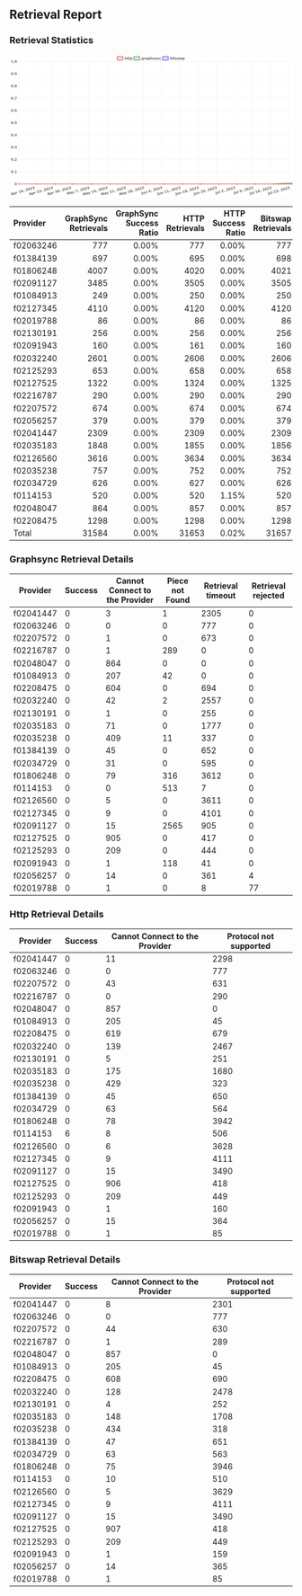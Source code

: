## Retrieval Report
### Retrieval Statistics
<img src="https://raw.githubusercontent.com/data-preservation-programs/filplus-checker-assets/main/filecoin-project/filecoin-plus-large-datasets/issues/1678/1690355420261.png"/>

| Provider  | GraphSync Retrievals | GraphSync Success Ratio | HTTP Retrievals | HTTP Success Ratio | Bitswap Retrievals | Bitswap Success Ratio |
| :-------- | -------------------: | ----------------------: | --------------: | -----------------: | -----------------: | --------------------: |
| f02063246 |                  777 |                   0.00% |             777 |              0.00% |                777 |                 0.00% |
| f01384139 |                  697 |                   0.00% |             695 |              0.00% |                698 |                 0.00% |
| f01806248 |                 4007 |                   0.00% |            4020 |              0.00% |               4021 |                 0.00% |
| f02091127 |                 3485 |                   0.00% |            3505 |              0.00% |               3505 |                 0.00% |
| f01084913 |                  249 |                   0.00% |             250 |              0.00% |                250 |                 0.00% |
| f02127345 |                 4110 |                   0.00% |            4120 |              0.00% |               4120 |                 0.00% |
| f02019788 |                   86 |                   0.00% |              86 |              0.00% |                 86 |                 0.00% |
| f02130191 |                  256 |                   0.00% |             256 |              0.00% |                256 |                 0.00% |
| f02091943 |                  160 |                   0.00% |             161 |              0.00% |                160 |                 0.00% |
| f02032240 |                 2601 |                   0.00% |            2606 |              0.00% |               2606 |                 0.00% |
| f02125293 |                  653 |                   0.00% |             658 |              0.00% |                658 |                 0.00% |
| f02127525 |                 1322 |                   0.00% |            1324 |              0.00% |               1325 |                 0.00% |
| f02216787 |                  290 |                   0.00% |             290 |              0.00% |                290 |                 0.00% |
| f02207572 |                  674 |                   0.00% |             674 |              0.00% |                674 |                 0.00% |
| f02056257 |                  379 |                   0.00% |             379 |              0.00% |                379 |                 0.00% |
| f02041447 |                 2309 |                   0.00% |            2309 |              0.00% |               2309 |                 0.00% |
| f02035183 |                 1848 |                   0.00% |            1855 |              0.00% |               1856 |                 0.00% |
| f02126560 |                 3616 |                   0.00% |            3634 |              0.00% |               3634 |                 0.00% |
| f02035238 |                  757 |                   0.00% |             752 |              0.00% |                752 |                 0.00% |
| f02034729 |                  626 |                   0.00% |             627 |              0.00% |                626 |                 0.00% |
| f0114153  |                  520 |                   0.00% |             520 |              1.15% |                520 |                 0.00% |
| f02048047 |                  864 |                   0.00% |             857 |              0.00% |                857 |                 0.00% |
| f02208475 |                 1298 |                   0.00% |            1298 |              0.00% |               1298 |                 0.00% |
| Total     |                31584 |                   0.00% |           31653 |              0.02% |              31657 |                 0.00% |

### Graphsync Retrieval Details
| Provider  | Success | Cannot Connect to the Provider | Piece not Found | Retrieval timeout | Retrieval rejected |
| --------- | ------- | ------------------------------ | --------------- | ----------------- | ------------------ |
| f02041447 | 0       | 3                              | 1               | 2305              | 0                  |
| f02063246 | 0       | 0                              | 0               | 777               | 0                  |
| f02207572 | 0       | 1                              | 0               | 673               | 0                  |
| f02216787 | 0       | 1                              | 289             | 0                 | 0                  |
| f02048047 | 0       | 864                            | 0               | 0                 | 0                  |
| f01084913 | 0       | 207                            | 42              | 0                 | 0                  |
| f02208475 | 0       | 604                            | 0               | 694               | 0                  |
| f02032240 | 0       | 42                             | 2               | 2557              | 0                  |
| f02130191 | 0       | 1                              | 0               | 255               | 0                  |
| f02035183 | 0       | 71                             | 0               | 1777              | 0                  |
| f02035238 | 0       | 409                            | 11              | 337               | 0                  |
| f01384139 | 0       | 45                             | 0               | 652               | 0                  |
| f02034729 | 0       | 31                             | 0               | 595               | 0                  |
| f01806248 | 0       | 79                             | 316             | 3612              | 0                  |
| f0114153  | 0       | 0                              | 513             | 7                 | 0                  |
| f02126560 | 0       | 5                              | 0               | 3611              | 0                  |
| f02127345 | 0       | 9                              | 0               | 4101              | 0                  |
| f02091127 | 0       | 15                             | 2565            | 905               | 0                  |
| f02127525 | 0       | 905                            | 0               | 417               | 0                  |
| f02125293 | 0       | 209                            | 0               | 444               | 0                  |
| f02091943 | 0       | 1                              | 118             | 41                | 0                  |
| f02056257 | 0       | 14                             | 0               | 361               | 4                  |
| f02019788 | 0       | 1                              | 0               | 8                 | 77                 |

### Http Retrieval Details
| Provider  | Success | Cannot Connect to the Provider | Protocol not supported |
| --------- | ------- | ------------------------------ | ---------------------- |
| f02041447 | 0       | 11                             | 2298                   |
| f02063246 | 0       | 0                              | 777                    |
| f02207572 | 0       | 43                             | 631                    |
| f02216787 | 0       | 0                              | 290                    |
| f02048047 | 0       | 857                            | 0                      |
| f01084913 | 0       | 205                            | 45                     |
| f02208475 | 0       | 619                            | 679                    |
| f02032240 | 0       | 139                            | 2467                   |
| f02130191 | 0       | 5                              | 251                    |
| f02035183 | 0       | 175                            | 1680                   |
| f02035238 | 0       | 429                            | 323                    |
| f01384139 | 0       | 45                             | 650                    |
| f02034729 | 0       | 63                             | 564                    |
| f01806248 | 0       | 78                             | 3942                   |
| f0114153  | 6       | 8                              | 506                    |
| f02126560 | 0       | 6                              | 3628                   |
| f02127345 | 0       | 9                              | 4111                   |
| f02091127 | 0       | 15                             | 3490                   |
| f02127525 | 0       | 906                            | 418                    |
| f02125293 | 0       | 209                            | 449                    |
| f02091943 | 0       | 1                              | 160                    |
| f02056257 | 0       | 15                             | 364                    |
| f02019788 | 0       | 1                              | 85                     |

### Bitswap Retrieval Details
| Provider  | Success | Cannot Connect to the Provider | Protocol not supported |
| --------- | ------- | ------------------------------ | ---------------------- |
| f02041447 | 0       | 8                              | 2301                   |
| f02063246 | 0       | 0                              | 777                    |
| f02207572 | 0       | 44                             | 630                    |
| f02216787 | 0       | 1                              | 289                    |
| f02048047 | 0       | 857                            | 0                      |
| f01084913 | 0       | 205                            | 45                     |
| f02208475 | 0       | 608                            | 690                    |
| f02032240 | 0       | 128                            | 2478                   |
| f02130191 | 0       | 4                              | 252                    |
| f02035183 | 0       | 148                            | 1708                   |
| f02035238 | 0       | 434                            | 318                    |
| f01384139 | 0       | 47                             | 651                    |
| f02034729 | 0       | 63                             | 563                    |
| f01806248 | 0       | 75                             | 3946                   |
| f0114153  | 0       | 10                             | 510                    |
| f02126560 | 0       | 5                              | 3629                   |
| f02127345 | 0       | 9                              | 4111                   |
| f02091127 | 0       | 15                             | 3490                   |
| f02127525 | 0       | 907                            | 418                    |
| f02125293 | 0       | 209                            | 449                    |
| f02091943 | 0       | 1                              | 159                    |
| f02056257 | 0       | 14                             | 365                    |
| f02019788 | 0       | 1                              | 85                     |
